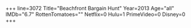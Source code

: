 +++
line=3072
Title="Beachfront Bargain Hunt"
Year=2013
Age="all"
IMDb="6.7"
RottenTomatoes=""
Netflix=0
Hulu=1
PrimeVideo=0
Disney=0
+++

